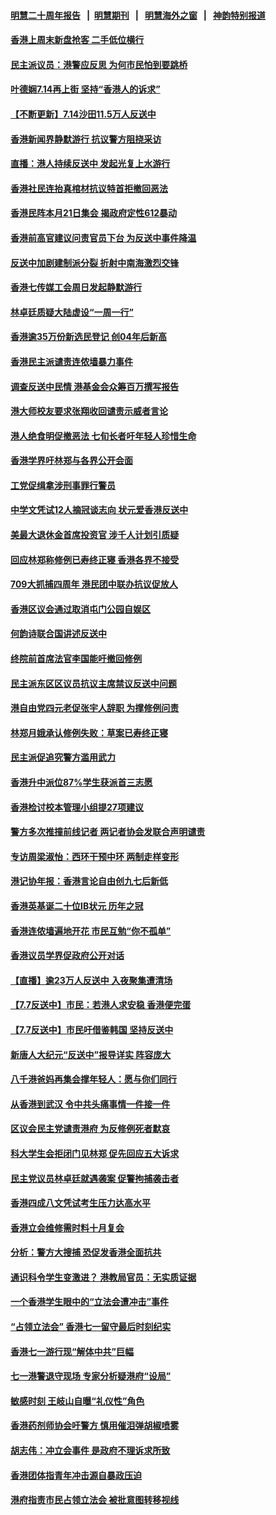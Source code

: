 #### [明慧二十周年报告](https://github.com/gfw-breaker/mh-reports/blob/master/README.md?t=07150436) &nbsp;&nbsp;|&nbsp;&nbsp;[明慧期刊](https://github.com/gfw-breaker/mh-qikan) &nbsp;&nbsp;|&nbsp;&nbsp; [明慧海外之窗](https://github.com/gfw-breaker/mh-news/blob/master/README.md?t=07150436) &nbsp;&nbsp;|&nbsp;&nbsp; [神韵特别报道](https://github.com/gfw-breaker/mh-news/blob/master/shenyun.md?t=07150436) 

#### [香港上周末新盘抢客 二手低位横行](../pages/nsc415/n11384862.md?t=07150436) 

#### [民主派议员：港警应反思 为何市民怕到要跳桥](../pages/nsc415/n11383938.md?t=07150436) 

#### [叶德娴7.14再上街 坚持“香港人的诉求”](../pages/nsc415/n11383931.md?t=07150436) 

#### [【不断更新】7.14沙田11.5万人反送中](../pages/nsc415/n11383655.md?t=07150436) 

#### [香港新闻界静默游行 抗议警方阻挠采访](../pages/nsc415/n11383634.md?t=07150436) 

#### [直播：港人持续反送中 发起光复上水游行](../pages/nsc415/n11382577.md?t=07150436) 

#### [香港社民连抬真棺材抗议特首拒撤回恶法](../pages/nsc415/n11380988.md?t=07150436) 

#### [香港民阵本月21日集会 揭政府定性612暴动](../pages/nsc415/n11380922.md?t=07150436) 

#### [香港前高官建议问责官员下台 为反送中事件降温](../pages/nsc415/n11380909.md?t=07150436) 

#### [反送中加剧建制派分裂 折射中南海激烈交锋](../pages/nsc415/n11379563.md?t=07150436) 

#### [香港七传媒工会周日发起静默游行](../pages/nsc415/n11379663.md?t=07150436) 

#### [林卓廷质疑大陆虚设“一周一行”](../pages/nsc415/n11379636.md?t=07150436) 

#### [香港逾35万份新选民登记 创04年后新高](../pages/nsc415/n11379644.md?t=07150436) 

#### [香港民主派谴责连侬墙暴力事件](../pages/nsc415/n11379585.md?t=07150436) 

#### [调查反送中民情 港基金会众筹百万撰写报告](../pages/nsc415/n11377136.md?t=07150436) 

#### [港大师校友要求张翔收回谴责示威者言论](../pages/nsc415/n11377186.md?t=07150436) 

#### [港人绝食明促撤恶法 七旬长者吁年轻人珍惜生命](../pages/nsc415/n11377179.md?t=07150436) 

#### [香港学界吁林郑与各界公开会面](../pages/nsc415/n11377167.md?t=07150436) 

#### [工党促缉拿涉刑事罪行警员](../pages/nsc415/n11377168.md?t=07150436) 

#### [中学文凭试12人摘冠谈志向 状元爱香港反送中](../pages/nsc415/n11377080.md?t=07150436) 

#### [美最大退休金首席投资官 涉千人计划引质疑](../pages/nsc415/n11376171.md?t=07150436) 

#### [回应林郑称修例已寿终正寝 香港各界不接受](../pages/nsc415/n11375157.md?t=07150436) 

#### [709大抓捕四周年 港民团中联办抗议促放人](../pages/nsc415/n11375065.md?t=07150436) 

#### [香港区议会通过取消屯门公园自娱区](../pages/nsc415/n11375111.md?t=07150436) 

#### [何韵诗联合国讲述反送中](../pages/nsc415/n11375081.md?t=07150436) 

#### [终院前首席法官李国能吁撤回修例](../pages/nsc415/n11375068.md?t=07150436) 

#### [民主派东区区议员抗议主席禁议反送中问题](../pages/nsc415/n11375049.md?t=07150436) 

#### [港自由党四元老促张宇人辞职 为撑修例问责](../pages/nsc415/n11372820.md?t=07150436) 

#### [林郑月娥承认修例失败：草案已寿终正寝](../pages/nsc415/n11372907.md?t=07150436) 

#### [民主派促追究警方滥用武力](../pages/nsc415/n11372894.md?t=07150436) 

#### [香港升中派位87%学生获派首三志愿](../pages/nsc415/n11372883.md?t=07150436) 

#### [香港检讨校本管理小组提27项建议](../pages/nsc415/n11372871.md?t=07150436) 

#### [警方多次推撞前线记者 两记者协会发联合声明谴责](../pages/nsc415/n11372858.md?t=07150436) 

#### [专访周梁淑怡：西环干预中环 两制走样变形](../pages/nsc415/n11372846.md?t=07150436) 

#### [港记协年报：香港言论自由创九七后新低](../pages/nsc415/n11370692.md?t=07150436) 

#### [香港英基诞二十位IB状元 历年之冠](../pages/nsc415/n11370797.md?t=07150436) 

#### [香港连侬墙遍地开花 市民互勉“你不孤单”](../pages/nsc415/n11370718.md?t=07150436) 

#### [香港议员学界促政府公开对话](../pages/nsc415/n11370691.md?t=07150436) 

#### [【直播】逾23万人反送中 入夜聚集遭清场](../pages/nsc415/n11369475.md?t=07150436) 

#### [【7.7反送中】市民：若港人求安稳 香港便完蛋](../pages/nsc415/n11369855.md?t=07150436) 

#### [【7.7反送中】市民吁借鉴韩国 坚持反送中](../pages/nsc415/n11369747.md?t=07150436) 

#### [新唐人大纪元“反送中”报导详实 阵容庞大](../pages/nsc415/n11368292.md?t=07150436) 

#### [八千港爸妈再集会撑年轻人：愿与你们同行](../pages/nsc415/n11368156.md?t=07150436) 

#### [从香港到武汉 令中共头痛事情一件接一件](../pages/nsc415/n11367558.md?t=07150436) 

#### [区议会民主党谴责港府 为反修例死者默哀](../pages/nsc415/n11365653.md?t=07150436) 

#### [科大学生会拒闭门见林郑 促先回应五大诉求](../pages/nsc415/n11365635.md?t=07150436) 

#### [民主党议员林卓廷就遇袭案 促警拘捕袭击者](../pages/nsc415/n11365608.md?t=07150436) 

#### [香港四成八文凭试考生压力达高水平](../pages/nsc415/n11365596.md?t=07150436) 

#### [香港立会维修需时料十月复会](../pages/nsc415/n11365561.md?t=07150436) 

#### [分析：警方大搜捕 恐促发香港全面抗共](../pages/nsc415/n11365445.md?t=07150436) 

#### [通识科令学生变激进？ 港教局官员：无实质证据](../pages/nsc415/n11365518.md?t=07150436) 

#### [一个香港学生眼中的“立法会遭冲击”事件](../pages/nsc415/n11364404.md?t=07150436) 

#### [“占领立法会” 香港七一留守最后时刻纪实](../pages/nsc415/n11363990.md?t=07150436) 

#### [香港七一游行现“解体中共”巨幅](../pages/nsc415/n11363925.md?t=07150436) 

#### [七一港警退守现场 专家分析疑港府“设局”](../pages/nsc415/n11362954.md?t=07150436) 

#### [敏感时刻 王岐山自曝“礼仪性”角色](../pages/nsc415/n11363049.md?t=07150436) 

#### [香港药剂师协会吁警方 慎用催泪弹胡椒喷雾](../pages/nsc415/n11363074.md?t=07150436) 

#### [胡志伟：冲立会事件 是政府不理诉求所致](../pages/nsc415/n11363048.md?t=07150436) 

#### [香港团体指青年冲击源自暴政压迫](../pages/nsc415/n11363018.md?t=07150436) 

#### [港府指责市民占领立法会 被批意图转移视线](../pages/nsc415/n11360691.md?t=07150436) 

